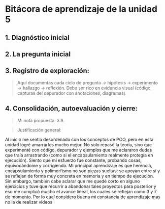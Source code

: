 # Bitácora de aprendizaje de la unidad 5

## 1.  **Diagnóstico inicial**

## 2.  **La pregunta inicial**

## 3.  **Registro de exploración:** 
> Aquí documentas cada ciclo de pregunta -> hipótesis -> experimento -> hallazgo -> reflexión.
> Debe ser rico en evidencia visual (código, capturas del depurador con anotaciones, diagramas).

## 4.  **Consolidación, autoevaluación y cierre:**
> Mi nota propuesta: 3.9.

> Justificación general:

Al inicio me sentía desordenado con los conceptos de POO, pero en esta unidad logré amarrarlos mucho mejor. No solo repasé la teoría, sino que experimenté con código, depurador y ejemplos que me aclararon dudas que traía arrastrando (como si el encapsulamiento realmente protegía en ejecución). Siento que mi esfuerzo fue constante, probando cosas, equivocándome y corrigiendo. Mi principal aprendizaje es que herencia, encapsulamiento y polimorfismo no son piezas sueltas: se apoyan entre sí y se reflejan de forma muy concreta en memoria y en tiempo de ejecución. Sin embargo, también cabe aclarar que me quedé corto en alguno ejercicios y tuve que recurrir a abandonar tales proyectos para posterior y eso me complicó mucho el avance lineal, los cuales se reflejan como 3 y 7 de momento. Por lo cual considero buena mi constancia de aprendizaje mas no la de realizar videos
